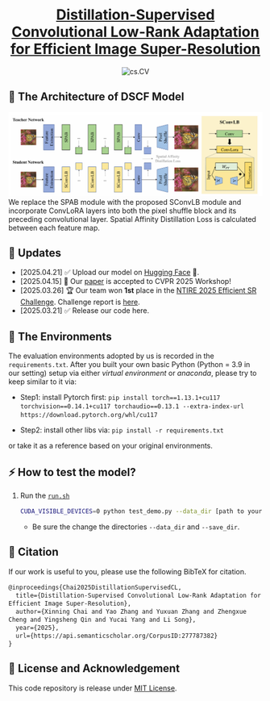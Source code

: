 <!--
 * @Author: Yaozzz666
 * @Date: 2025-03-21 13:49:25
 * @LastEditors: Yaozzz666
 * @LastEditTime: 2025-03-22 11:11:04
 * 
 * Copyright (c) 2025 by ${Yaozzz666}, All Rights Reserved. 
-->
 

<h1 align="center">
  <a href="https://arxiv.org/abs/2504.11271">
    Distillation-Supervised Convolutional Low-Rank Adaptation for Efficient Image Super-Resolution
  </a>
</h1>

<div align="center">
  <a href="https://arxiv.org/abs/2504.11271" style="text-decoration:none;">
    <img src="https://img.shields.io/badge/cs.CV-2504.11271-%23B22222" alt="cs.CV">
  </a>
</div>



## 📖 The Architecture of DSCF Model
<div align=center>
<img src="https://github.com/Yaozzz666/DSCF-SR/blob/main/figs/DSCF_arch_new.png" width="1000px"/> 
</div>
We replace the SPAB module with the proposed SConvLB module and incorporate
ConvLoRA layers into both the pixel shuffle block and its preceding convolutional layer. Spatial Affinity Distillation Loss is calculated
between each feature map.

## 🚀 Updates
* [2025.04.21] ✅ Upload our model on [Hugging Face](https://huggingface.co/sssefe/DSCLoRA) 🤗.
* [2025.04.15] 🎉 Our [paper](https://arxiv.org/abs/2504.11271) is accepted to CVPR 2025 Workshop!
* [2025.03.26] 🏆 Our team won **1st** place in the [NTIRE 2025 Efficient SR Challenge](https://cvlai.net/ntire/2025/). Challenge report is [here](https://arxiv.org/abs/2504.10686).
* [2025.03.21] ✅ Release our code here.
## 🔧 The Environments

The evaluation environments adopted by us is recorded in the `requirements.txt`. After you built your own basic Python (Python = 3.9 in our setting) setup via either *virtual environment* or *anaconda*, please try to keep similar to it via:

- Step1: install Pytorch first:
`pip install torch==1.13.1+cu117 torchvision==0.14.1+cu117 torchaudio==0.13.1 --extra-index-url https://download.pytorch.org/whl/cu117`

- Step2: install other libs via:
```pip install -r requirements.txt```

or take it as a reference based on your original environments.

## ⚡ How to test the model?
1. Run the [`run.sh`](./run.sh)
    ```bash
    CUDA_VISIBLE_DEVICES=0 python test_demo.py --data_dir [path to your data dir] --save_dir [path to your save dir] --model_id 23
    ```
    - Be sure the change the directories `--data_dir` and `--save_dir`.


## 🥰 Citation
If our work is useful to you, please use the following BibTeX for citation.

```
@inproceedings{Chai2025DistillationSupervisedCL,
  title={Distillation-Supervised Convolutional Low-Rank Adaptation for Efficient Image Super-Resolution},
  author={Xinning Chai and Yao Zhang and Yuxuan Zhang and Zhengxue Cheng and Yingsheng Qin and Yucai Yang and Li Song},
  year={2025},
  url={https://api.semanticscholar.org/CorpusID:277787382}
}
```

## 📜 License and Acknowledgement
This code repository is release under [MIT License](LICENSE). 
